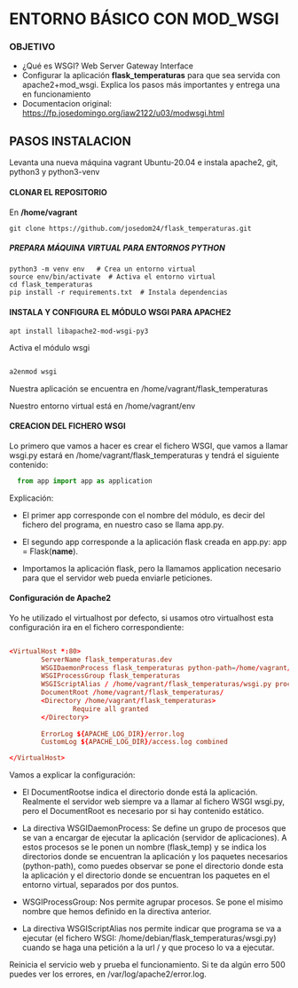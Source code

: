 # ENTORNO BÁSICO CON MOD_WSGI

### OBJETIVO

- ¿Qué es WSGI? Web Server Gateway Interface
- Configurar la aplicación **flask_temperaturas** para que sea servida con apache2+mod_wsgi. Explica los pasos más importantes y entrega una en funcionamiento
- Documentacion original: <https://fp.josedomingo.org/iaw2122/u03/modwsgi.html>

## PASOS INSTALACION

Levanta una nueva máquina vagrant Ubuntu-20.04 e instala apache2, git, python3 y python3-venv

#### CLONAR EL REPOSITORIO

En **/home/vagrant**

    git clone https://github.com/josedom24/flask_temperaturas.git

##### PREPARA MÁQUINA VIRTUAL PARA ENTORNOS PYTHON

    python3 -m venv env   # Crea un entorno virtual
    source env/bin/activate  # Activa el entorno virtual
    cd flask_temperaturas
    pip install -r requirements.txt  # Instala dependencias

#### INSTALA Y CONFIGURA EL MÓDULO WSGI PARA APACHE2

    apt install libapache2-mod-wsgi-py3

Activa el módulo wsgi

```bash

a2enmod wsgi

```

Nuestra aplicación se encuentra en /home/vagrant/flask_temperaturas

 Nuestro entorno virtual está en /home/vagrant/env

#### CREACION DEL FICHERO WSGI

Lo primero que vamos a hacer es crear el fichero WSGI, que vamos a llamar wsgi.py estará en /home/vagrant/flask_temperaturas y tendrá el siguiente contenido:

```python
  from app import app as application
```

Explicación:

- El primer app corresponde con el nombre del módulo, es decir del fichero del programa, en nuestro caso se llama app.py.

- El segundo app corresponde a la aplicación flask creada en app.py: app = Flask(**name**).

- Importamos la aplicación flask, pero la llamamos application necesario para que el servidor web pueda enviarle peticiones.

#### Configuración de Apache2

Yo he utilizado el virtualhost por defecto, si usamos otro virtualhost esta configuración ira en el fichero correspondiente:

```000-default.conf

<VirtualHost *:80>
        ServerName flask_temperaturas.dev
        WSGIDaemonProcess flask_temperaturas python-path=/home/vagrant/flask_temperaturas:/home/vagrant/env/lib/python3.8/site-packages
        WSGIProcessGroup flask_temperaturas
        WSGIScriptAlias / /home/vagrant/flask_temperaturas/wsgi.py process-group=flask_temperaturas
        DocumentRoot /home/vagrant/flask_temperaturas/
        <Directory /home/vagrant/flask_temperaturas>
                Require all granted
        </Directory>
        
        ErrorLog ${APACHE_LOG_DIR}/error.log
        CustomLog ${APACHE_LOG_DIR}/access.log combined

</VirtualHost>
```

Vamos a explicar la configuración:

- El DocumentRootse indica el directorio donde está la aplicación. Realmente el servidor web siempre va a llamar al fichero WSGI wsgi.py, pero el DocumentRoot es necesario por si hay contenido estático.

- La directiva WSGIDaemonProcess: Se define un grupo de procesos que se van a encargar de ejecutar la aplicación (servidor de aplicaciones). A estos procesos se le ponen un nombre (flask_temp) y se indica los directorios donde se encuentran la aplicación y los paquetes necesarios (python-path), como puedes observar se pone el directorio donde esta la aplicación y el directorio donde se encuentran los paquetes en el entorno virtual, separados por dos puntos.

- WSGIProcessGroup: Nos permite agrupar procesos. Se pone el misimo nombre que hemos definido en la directiva anterior.

- La directiva WSGIScriptAlias nos permite indicar que programa se va a ejecutar (el fichero WSGI: /home/debian/flask_temperaturas/wsgi.py) cuando se haga una petición a la url / y que proceso lo va a ejecutar.
  
Reinicia el servicio web y prueba el funcionamiento. Si te da algún erro 500 puedes ver los errores, en /var/log/apache2/error.log.
